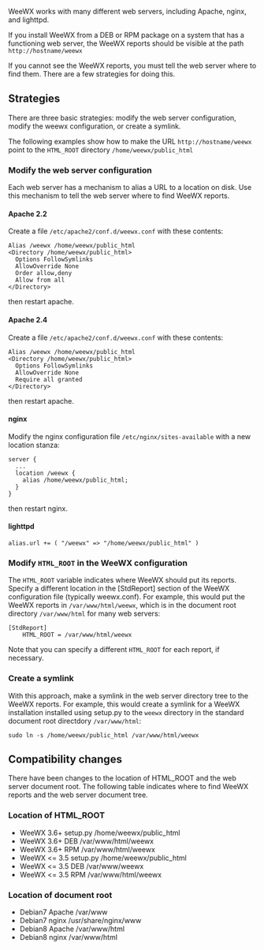 WeeWX works with many different web servers, including Apache, nginx, and lighttpd.

If you install WeeWX from a DEB or RPM package on a system that has a functioning web server, the WeeWX reports should be visible at the path `http://hostname/weewx`

If you cannot see the WeeWX reports, you must tell the web server where to find them.  There are a few strategies for doing this.

## Strategies

There are three basic strategies: modify the web server configuration, modify the weewx configuration, or create a symlink.

The following examples show how to make the URL `http://hostname/weewx` point to the `HTML_ROOT` directory `/home/weewx/public_html`

### Modify the web server configuration

Each web server has a mechanism to alias a URL to a location on disk.  Use this mechanism to tell the web server where to find WeeWX reports.

#### Apache 2.2

Create a file `/etc/apache2/conf.d/weewx.conf` with these contents:
~~~~~
Alias /weewx /home/weewx/public_html
<Directory /home/weewx/public_html>
  Options FollowSymlinks
  AllowOverride None
  Order allow,deny
  Allow from all
</Directory>
~~~~~
then restart apache.

#### Apache 2.4

Create a file `/etc/apache2/conf.d/weewx.conf` with these contents:
~~~~~
Alias /weewx /home/weewx/public_html
<Directory /home/weewx/public_html>
  Options FollowSymlinks
  AllowOverride None
  Require all granted
</Directory>
~~~~~
then restart apache.

#### nginx

Modify the nginx configuration file `/etc/nginx/sites-available` with a new location stanza:
~~~~~
server {
  ...
  location /weewx {
    alias /home/weewx/public_html;
  }
}
~~~~~
then restart nginx.

#### lighttpd

~~~~~
alias.url += ( "/weewx" => "/home/weewx/public_html" )
~~~~~

### Modify `HTML_ROOT` in the WeeWX configuration

The `HTML_ROOT` variable indicates where WeeWX should put its reports.  Specify a different location in the [StdReport] section of the WeeWX configuration file (typically weewx.conf).  For example, this would put the WeeWX reports in `/var/www/html/weewx`, which is in the document root directory `/var/www/html` for many web servers:

~~~~~
[StdReport]
    HTML_ROOT = /var/www/html/weewx
~~~~~

Note that you can specify a different `HTML_ROOT` for each report, if necessary.

### Create a symlink

With this approach, make a symlink in the web server directory tree to the WeeWX reports.  For example, this would create a symlink for a WeeWX installation installed using setup.py to the `weewx` directory in the standard document root directdory `/var/www/html`:

~~~~~
sudo ln -s /home/weewx/public_html /var/www/html/weewx
~~~~~

## Compatibility changes

There have been changes to the location of HTML_ROOT and the web server document root.  The following table indicates where to find WeeWX reports and the web server document tree.

### Location of HTML_ROOT

- WeeWX 3.6+ setup.py /home/weewx/public_html
- WeeWX 3.6+ DEB /var/www/html/weewx
- WeeWX 3.6+ RPM /var/www/html/weewx
- WeeWX <= 3.5 setup.py /home/weewx/public_html
- WeeWX <= 3.5 DEB /var/www/weewx
- WeeWX <= 3.5 RPM /var/www/html/weewx

### Location of document root

- Debian7 Apache /var/www
- Debian7 nginx /usr/share/nginx/www
- Debian8 Apache /var/www/html
- Debian8 nginx /var/www/html
